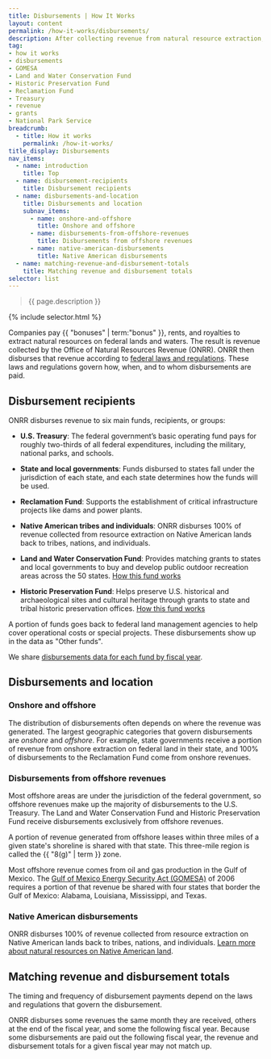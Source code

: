 ```yaml
---
title: Disbursements | How It Works
layout: content
permalink: /how-it-works/disbursements/
description: After collecting revenue from natural resource extraction, the Office of Natural Resources Revenue distributes that revenue to different agencies, funds, and local governments. This process is called "disbursement."
tag:
- how it works
- disbursements
- GOMESA
- Land and Water Conservation Fund
- Historic Preservation Fund
- Reclamation Fund
- Treasury
- revenue
- grants
- National Park Service
breadcrumb:
  - title: How it works
    permalink: /how-it-works/
title_display: Disbursements
nav_items:
  - name: introduction
    title: Top
  - name: disbursement-recipients
    title: Disbursement recipients
  - name: disbursements-and-location
    title: Disbursements and location
    subnav_items:
      - name: onshore-and-offshore
        title: Onshore and offshore
      - name: disbursements-from-offshore-revenues
        title: Disbursements from offshore revenues
      - name: native-american-disbursements
        title: Native American disbursements
  - name: matching-revenue-and-disbursement-totals
    title: Matching revenue and disbursement totals    
selector: list
---
```


> {{ page.description }}

{% include selector.html %}

Companies pay {{ "bonuses" | term:"bonus" }}, rents, and royalties to extract natural resources on federal lands and waters. The result is revenue collected by the Office of Natural Resources Revenue (ONRR). ONRR then disburses that revenue according to [federal laws and regulations]({{site.baseurl}}/how-it-works/federal-laws/). These laws and regulations govern how, when, and to whom disbursements are paid.

## Disbursement recipients

ONRR disburses revenue to six main funds, recipients, or groups:

- **U.S. Treasury**: The federal government’s basic operating fund pays for roughly two-thirds of all federal expenditures, including the military, national parks, and schools.

- **State and local governments**: Funds disbursed to states fall under the jurisdiction of each state, and each state determines how the funds will be used.

- **Reclamation Fund**: Supports the establishment of critical infrastructure projects like dams and power plants.

- **Native American tribes and individuals**: ONRR disburses 100% of revenue collected from resource extraction on Native American lands back to tribes, nations, and individuals.

- **Land and Water Conservation Fund**: Provides matching grants to states and local governments to buy and develop public outdoor recreation areas across the 50 states. [How this fund works]({{site.baseurl}}/how-it-works/land-and-water-conservation-fund/)

- **Historic Preservation Fund**: Helps preserve U.S. historical and archaeological sites and cultural heritage through grants to state and tribal historic preservation offices. [How this fund works]({{site.baseurl}}/how-it-works/historic-preservation-fund/)

A portion of funds goes back to federal land management agencies to help cover operational costs or special projects. These disbursements show up in the data as "Other funds". 

We share [disbursements data for each fund by fiscal year]({{site.baseurl}}/explore/#by-fund).

## Disbursements and location

### Onshore and offshore

The distribution of disbursements often depends on where the revenue was generated. The largest geographic categories that govern disbursements are _onshore_ and _offshore_. For example, state governments receive a portion of revenue from onshore extraction on federal land in their state, and 100% of disbursements to the Reclamation Fund come from onshore revenues. 

### Disbursements from offshore revenues

Most offshore areas are under the jurisdiction of the federal government, so offshore revenues make up the majority of disbursements to the U.S. Treasury. The Land and Water Conservation Fund and Historic Preservation Fund receive disbursements exclusively from offshore revenues.

A portion of revenue generated from offshore leases within three miles of a given state's shoreline is shared with that state. This three-mile region is called the {{ "8(g)" | term }} zone.

Most offshore revenue comes from oil and gas production in the Gulf of Mexico. The [Gulf of Mexico Energy Security Act (GOMESA)]({{site.baseurl}}/how-it-works/gomesa/) of 2006 requires a portion of that revenue be shared with four states that border the Gulf of Mexico: Alabama, Louisiana, Mississippi, and Texas. 

### Native American disbursements

ONRR disburses 100% of revenue collected from resource extraction on Native American lands back to tribes, nations, and individuals. [Learn more about natural resources on Native American land]({{site.baseurl}}/how-it-works/#tribal-overview).

## Matching revenue and disbursement totals

The timing and frequency of disbursement payments depend on the laws and regulations that govern the disbursement.

ONRR disburses some revenues the same month they are received, others at the end of the fiscal year, and some the following fiscal year. Because some disbursements are paid out the following fiscal year, the revenue and disbursement totals for a given fiscal year may not match up.
